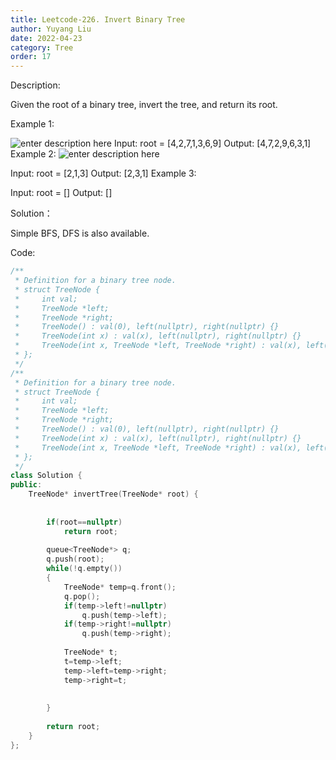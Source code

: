 ```yaml
---
title: Leetcode-226. Invert Binary Tree
author: Yuyang Liu
date: 2022-04-23
category: Tree
order: 17
---
```


Description:

Given the root of a binary tree, invert the tree, and return its root.

 

Example 1:

![enter description here](https://assets.leetcode.com/uploads/2021/03/14/invert1-tree.jpg)
Input: root = [4,2,7,1,3,6,9]
Output: [4,7,2,9,6,3,1]
Example 2:
![enter description here](https://assets.leetcode.com/uploads/2021/03/14/invert2-tree.jpg)

Input: root = [2,1,3]
Output: [2,3,1]
Example 3:

Input: root = []
Output: []

Solution：

Simple BFS, DFS is also available.

Code: 

``` c++
/**
 * Definition for a binary tree node.
 * struct TreeNode {
 *     int val;
 *     TreeNode *left;
 *     TreeNode *right;
 *     TreeNode() : val(0), left(nullptr), right(nullptr) {}
 *     TreeNode(int x) : val(x), left(nullptr), right(nullptr) {}
 *     TreeNode(int x, TreeNode *left, TreeNode *right) : val(x), left(left), right(right) {}
 * };
 */
/**
 * Definition for a binary tree node.
 * struct TreeNode {
 *     int val;
 *     TreeNode *left;
 *     TreeNode *right;
 *     TreeNode() : val(0), left(nullptr), right(nullptr) {}
 *     TreeNode(int x) : val(x), left(nullptr), right(nullptr) {}
 *     TreeNode(int x, TreeNode *left, TreeNode *right) : val(x), left(left), right(right) {}
 * };
 */
class Solution {
public:
    TreeNode* invertTree(TreeNode* root) {
        
        
        if(root==nullptr)
            return root;
        
        queue<TreeNode*> q;
        q.push(root);
        while(!q.empty())
        {
            TreeNode* temp=q.front();
            q.pop();
            if(temp->left!=nullptr)
                q.push(temp->left);
            if(temp->right!=nullptr)
                q.push(temp->right);
            
            TreeNode* t;
            t=temp->left;
            temp->left=temp->right;
            temp->right=t;
            
            
        }
        
        return root;
    }
};
```
